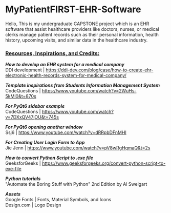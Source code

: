 # MyPatientFIRST-EHR-Software

Hello, This is my undergraduate CAPSTONE project which is an EHR software that assist healthcare providers like doctors, nurses, or medical clerks manage patient records such as their personal information, health history, upcoming visits, and similar data in the healthcare industry.

### <ins> **Resources, Inspirations, and Credits:** </ins>

**_How to develop an EHR system for a medical company_** <br>
DDI development | https://ddi-dev.com/blog/case/how-to-create-ehr-electronic-health-records-system-for-medical-company/ <br>

**_Template inspirations from Students Information Management System_** <br>
CodeQuestions | https://www.youtube.com/watch?v=2WuHs-5kMl0&t=870s <br>

**_For PyQt6 sidebar example_** <br>
CodeQuestions | https://www.youtube.com/watch?v=7DXxQV47jOU&t=745s <br>

**_For PyQt6 opening another window_** <br>
Ssj6 | https://www.youtube.com/watch?v=dRRpbDFnMHI <br>

**_For Creating User Login Form to App_** <br>
Jie Jenn | https://www.youtube.com/watch?v=pV8wRgHqmaQ&t=2s <br>

**_How to convert Python Script to .exe file_** <br>
GeeksforGeeks | https://www.geeksforgeeks.org/convert-python-script-to-exe-file

**_Python tutorials_** <br>
"Automate the Boring Stuff with Python" 2nd Edition by Al Sweigart <br>

**_Assets_** <br>
Google Fonts | Fonts, Material Symbols, and Icons <br>
Design.com | Logo Design <br>
